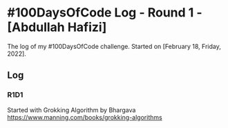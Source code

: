 # #100DaysOfCode Log - Round 1 - [Abdullah Hafizi]

The log of my #100DaysOfCode challenge. Started on [February 18, Friday, 2022].

## Log

### R1D1
Started with Grokking Algorithm by Bhargava https://www.manning.com/books/grokking-algorithms
